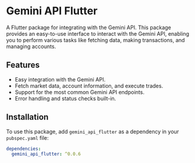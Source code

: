 # Gemini API Flutter

A Flutter package for integrating with the Gemini API. This package provides an easy-to-use interface to interact with the Gemini API, enabling you to perform various tasks like fetching data, making transactions, and managing accounts.

## Features

- Easy integration with the Gemini API.
- Fetch market data, account information, and execute trades.
- Support for the most common Gemini API endpoints.
- Error handling and status checks built-in.

## Installation

To use this package, add `gemini_api_flutter` as a dependency in your `pubspec.yaml` file:

```yaml
dependencies:
  gemini_api_flutter: ^0.0.6

